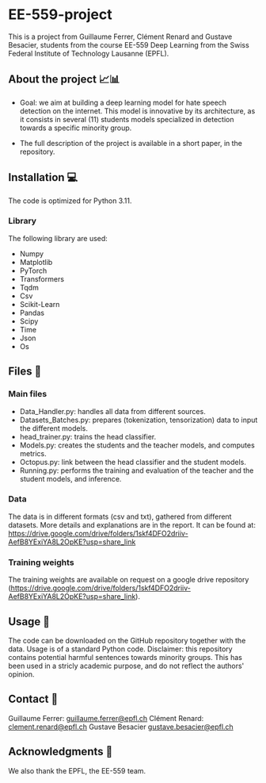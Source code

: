 # EE-559-project

This is a project from Guillaume Ferrer, Clément Renard and Gustave Besacier, students from the course EE-559 Deep Learning from the Swiss Federal Institute of Technology Lausanne (EPFL).

## About the project 📈📊

- Goal: we aim at building a deep learning model for hate speech detection on the internet. This model is innovative by its architecture, as it consists in several (11) students models specialized in detection towards a specific minority group. 

- The full description of the project is available in a short paper, in the repository.


## Installation 💻
The code is optimized for Python 3.11.


### Library

The following library are used:
- Numpy
- Matplotlib
- PyTorch
- Transformers
- Tqdm
- Csv
- Scikit-Learn
- Pandas
- Scipy
- Time
- Json
- Os

## Files 📁

### Main files
- Data_Handler.py: handles all data from different sources.
- Datasets_Batches.py: prepares (tokenization, tensorization) data to input the different models.
- head_trainer.py: trains the head classifier.
- Models.py: creates the students and the teacher models, and computes metrics.
- Octopus.py: link between the head classifier and the student models.
- Running.py: performs the training and evaluation of the teacher and the student models, and inference. 

### Data
The data is in different formats (csv and txt), gathered from different datasets. More details and explanations are in the report. 
It can be found at: https://drive.google.com/drive/folders/1skf4DFO2driiv-AefB8YExiYA8L2OpKE?usp=share_link

### Training weights
The training weights are available on request on a google drive repository (https://drive.google.com/drive/folders/1skf4DFO2driiv-AefB8YExiYA8L2OpKE?usp=share_link).

## Usage 🫳
The code can be downloaded on the GitHub repository together with the data. Usage is of a standard Python code.
Disclaimer: this repository contains potential harmful sentences towards minority groups. This has been used in a stricly academic purpose, and do not reflect the authors' opinion.

## Contact 📒

Guillaume Ferrer: guillaume.ferrer@epfl.ch
Clément Renard:   clement.renard@epfl.ch
Gustave Besacier  gustave.besacier@epfl.ch

## Acknowledgments 🤗

We also thank the EPFL, the EE-559 team.
